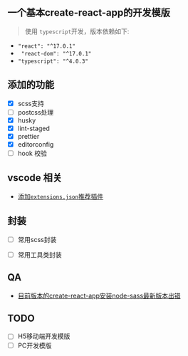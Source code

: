 ## 一个基本create-react-app的开发模版

> 使用 `typescript`开发，版本依赖如下:
- `"react": "^17.0.1"`
- ` "react-dom": "^17.0.1"`
- `"typescript": "^4.0.3"`

## 添加的功能
- [x] scss支持
- [ ] postcss处理
- [x] husky
- [x] lint-staged
- [x] prettier
- [x] editorconfig
- [ ] hook 校验

## vscode 相关
- [添加`extensions.json`推荐插件](https://code.visualstudio.com/docs/editor/extension-gallery)

## 封装
- [ ] 常用scss封装
- [ ] 常用工具类封装


## QA
- [目前版本的create-react-app安装node-sass最新版本出错](https://exerror.com/error-node-sass-version-5-0-0-is-incompatible-with-4-0-0/)



## TODO
- [ ]  H5移动端开发模版
- [ ]  PC开发模版
